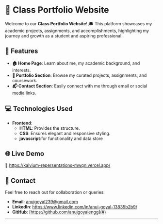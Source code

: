 # 🌟 Class Portfolio Website  

Welcome to our **Class Portfolio Website**! 🎓 This platform showcases my academic projects, assignments, and accomplishments, highlighting my journey and growth as a student and aspiring professional.  

## 🚀 Features  
- **🏠 Home Page**: Learn about me, my academic background, and interests.  
- **📂 Portfolio Section**: Browse my curated projects, assignments, and coursework.  
- **📬 Contact Section**: Easily connect with me through email or social media links.  

## 💻 Technologies Used  
- **Frontend**:  
  - **HTML**: Provides the structure.  
  - **CSS**: Ensures elegant and responsive styling.  
  - **javascript**:for functionality and data store


## 🌐 Live Demo  
🔗 https://kalvium-repersentations-mwqn.vercel.app/

## 📩 Contact  
Feel free to reach out for collaboration or queries:  
- **Email**: [anujgoyal239@gmail.com](mailto:your-email@example.com)  
- **LinkedIn**: [https://www.linkedin.com/in/anuj-goyal-13835b2b9/
](#)  
- **GitHub**: [https://github.com/anujgoyalengg](#)  

---  


